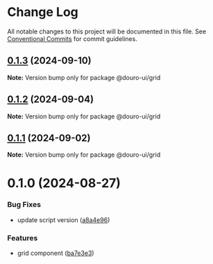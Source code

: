 # Change Log

All notable changes to this project will be documented in this file.
See [Conventional Commits](https://conventionalcommits.org) for commit guidelines.

## [0.1.3](https://github.com/Douro-ui/design-system/compare/@douro-ui/grid@0.1.2...@douro-ui/grid@0.1.3) (2024-09-10)

**Note:** Version bump only for package @douro-ui/grid

## [0.1.2](https://github.com/Douro-ui/design-system/compare/@douro-ui/grid@0.1.1...@douro-ui/grid@0.1.2) (2024-09-04)

**Note:** Version bump only for package @douro-ui/grid

## [0.1.1](https://github.com/Douro-ui/design-system/compare/@douro-ui/grid@0.1.0...@douro-ui/grid@0.1.1) (2024-09-02)

**Note:** Version bump only for package @douro-ui/grid

# 0.1.0 (2024-08-27)

### Bug Fixes

- update script version ([a8a4e96](https://github.com/Douro-ui/design-system/commit/a8a4e966259a17da926ab5706878a7cf11e8af67))

### Features

- grid component ([ba7e3e3](https://github.com/Douro-ui/design-system/commit/ba7e3e3cc8e8ca884aab5721bff9bc12bf8871c9))
